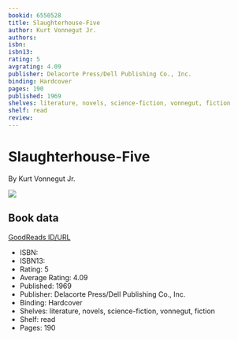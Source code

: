 ```yaml
---
bookid: 6550528
title: Slaughterhouse-Five
author: Kurt Vonnegut Jr.
authors: 
isbn: 
isbn13: 
rating: 5
avgrating: 4.09
publisher: Delacorte Press/Dell Publishing Co., Inc.
binding: Hardcover
pages: 190
published: 1969
shelves: literature, novels, science-fiction, vonnegut, fiction
shelf: read
review: 
---
```


# Slaughterhouse-Five

By Kurt Vonnegut Jr.

![](https://i.gr-assets.com/images/S/compressed.photo.goodreads.com/books/1628744950l/6550528.jpg)

## Book data

[GoodReads ID/URL](https://www.goodreads.com/book/show/6550528)

- ISBN: 
- ISBN13: 
- Rating: 5
- Average Rating: 4.09
- Published: 1969
- Publisher: Delacorte Press/Dell Publishing Co., Inc.
- Binding: Hardcover
- Shelves: literature, novels, science-fiction, vonnegut, fiction
- Shelf: read
- Pages: 190

